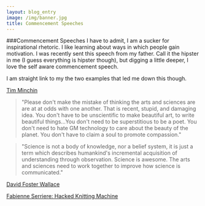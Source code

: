 ```yaml
---
layout: blog_entry
image: /img/banner.jpg
title: Commencement Speeches
---
```


###Commencement Speeches
I have to admit, I am a sucker for inspirational rhetoric.  I like learning about ways in which people gain motivation. I was recently sent this speech from my father.  Call it the hipster in me (I guess everything is hipster though), but digging a little deeper, I love the self aware commencement speech. 

I am straight link to my the two examples that led me down this though. 


[Tim Minchin](http://www.youtube.com/watch?v=yoEezZD71sc#t=579)

>"Please don't make the mistake of thinking the arts and sciences are are at at odds with one another.  That is recent, stupid, and damaging idea. You don't have to be unscientific to make beautiful art, to write beautiful things…You don't need to be superstitious to be a poet.  You don't need to hate GM technology to care about the beauty of the planet. You don't have to claim a soul to promote compassion." 

>"Science is not a body of knowledge, nor a belief system, it is just a term which describes humankind's incremental acquisition of understanding through observation. Science is awesome. The arts and sciences need to work together to improve how science is communicated." 

[David Foster Wallace](http://www.youtube.com/watch?v=8CrOL-ydFMI)


[Fabienne Serriere: Hacked Knitting Machine](http://www.youtube.com/watch?v=n1CRNjzOuto)